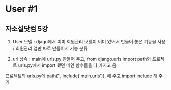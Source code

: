 # User #1
## 자소설닷컴 5강


1. User 모델 : djago에서 이미 회원관리 모델이 이미 있어서 만들어 놓은 기능을 사용 / 회원관리 앱만 따로 만들어서 기능 분류

2. url 상속 : main에 urls.py 만들어 주고, from django.urls import path와 프로젝트 urls.py에서 import 했던 메인 함수들을 다 가지고 옴

프로젝트의 urls.py에     path('', include('main.urls')), 해 주고 import include 해 주기

